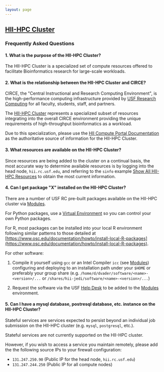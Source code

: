 ```yaml
---
layout: page
---
```


## [HII-HPC Cluster](../hii-hpc.html)

### Frequently Asked Questions

#### 1. What is the purpose of the HII-HPC Cluster?

The HII-HPC Cluster is a specialized set of compute resources offered
to facilitate Bioinformatics research for large-scale workloads.

#### 2. What is the relationship between the HII-HPC Cluster and CIRCE?

CIRCE, the "Central Instructional and Research Computing Environment",
is the high-performance computing infrastructure provided by
[USF Research Computing](http://www.usf.edu/it/research-computing/)
for all faculty, students, staff, and partners.

The [HII-HPC Cluster](../hii-hpc.html) represents a specialized subset of resources
integrating into the overall CIRCE environment providing the unique requirements of
high-throughput bioinformatics as a workload.

Due to this specialization, please use the [HII Compute Portal Documentation](https://usf-hii.github.io/)
as the authoritative source of information for the HII-HPC Cluster.

#### 3. What resources are available on the HII-HPC Cluster?

Since resources are being added to the cluster on a continual basis, the most accurate way to determine
available resources is by logging into the head node, `hii.rc.usf.edu`, and referring to
the `sinfo` example [Show All HII-HPC Resources](sinfo.html#show-all-hii-hpc-resources) to obtain the most current information.

#### 4. Can I get package "X" installed on the HII-HPC Cluster?

There are a number of USF RC pre-built packages available on the HII-HPC cluster via [Modules](modules.html).

For Python packages, use a [Virtual Environment](python-virtualenv.html) so you can control your own Python packages.

For R, most packages can be installed into your local R environment
following similar patterns to those detailed at [https://www.osc.edu/documentation/howto/install-local-R-packages](https://www.osc.edu/documentation/howto/install-local-R-packages).

For other software:

1. Compile it yourself using `gcc` or an Intel Compiler `icc` (see [Modules](modules.html)) configuring
   and deploying to an installation path under your `$HOME` or preferably your group share
   (e.g. `/home/d/dvader/software/<name>-<version>/...` or `/shares/hii-jedi/software/<name>-<version>/...`)

2. Request the software via the USF [Help Desk](help.html) to be added to the [Modules](modules.html) environment.

#### 5. Can I have a mysql database, postresql database, etc. instance on the HII-HPC Cluster?

Stateful services are services expected to persist beyond an individual job submission on the HII-HPC cluster
(e.g. `mysql`, `postgresql`, etc.).

Stateful services are not currently supported on the HII-HPC cluster.

However, if you wish to access a service you maintain remotely,
please add the the following source IPs to your firewall configuration:

- `131.247.250.90` (Public IP for the head node, `hii.rc.usf.edu`)
- `131.247.244.250` (Public IP for all compute nodes)

